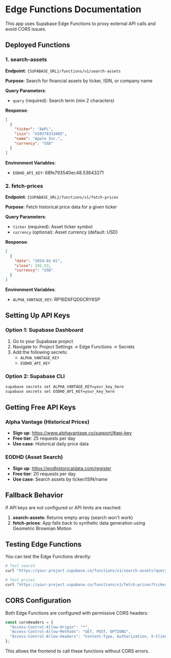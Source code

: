 # Edge Functions Documentation

This app uses Supabase Edge Functions to proxy external API calls and avoid CORS issues.

## Deployed Functions

### 1. search-assets
**Endpoint**: `{SUPABASE_URL}/functions/v1/search-assets`

**Purpose**: Search for financial assets by ticker, ISIN, or company name

**Query Parameters**:
- `query` (required): Search term (min 2 characters)

**Response**:
```json
[
  {
    "ticker": "AAPL",
    "isin": "US0378331005",
    "name": "Apple Inc.",
    "currency": "USD"
  }
]
```

**Environment Variables**:
- `EODHD_API_KEY`:  68fe793540ec48.53643271

### 2. fetch-prices
**Endpoint**: `{SUPABASE_URL}/functions/v1/fetch-prices`

**Purpose**: Fetch historical price data for a given ticker

**Query Parameters**:
- `ticker` (required): Asset ticker symbol
- `currency` (optional): Asset currency (default: USD)

**Response**:
```json
[
  {
    "date": "2024-01-01",
    "close": 192.53,
    "currency": "USD"
  }
]
```

**Environment Variables**:
- `ALPHA_VANTAGE_KEY`:  RP16DXFQD0CRY6SP

## Setting Up API Keys

### Option 1: Supabase Dashboard
1. Go to your Supabase project
2. Navigate to: Project Settings → Edge Functions → Secrets
3. Add the following secrets:
   - `ALPHA_VANTAGE_KEY`
   - `EODHD_API_KEY`

### Option 2: Supabase CLI
```bash
supabase secrets set ALPHA_VANTAGE_KEY=your_key_here
supabase secrets set EODHD_API_KEY=your_key_here
```

## Getting Free API Keys

### Alpha Vantage (Historical Prices)
- **Sign up**: https://www.alphavantage.co/support/#api-key
- **Free tier**: 25 requests per day
- **Use case**: Historical daily price data

### EODHD (Asset Search)
- **Sign up**: https://eodhistoricaldata.com/register
- **Free tier**: 20 requests per day
- **Use case**: Search assets by ticker/ISIN/name

## Fallback Behavior

If API keys are not configured or API limits are reached:
1. **search-assets**: Returns empty array (search won't work)
2. **fetch-prices**: App falls back to synthetic data generation using Geometric Brownian Motion

## Testing Edge Functions

You can test the Edge Functions directly:

```bash
# Test search
curl "https://your-project.supabase.co/functions/v1/search-assets?query=apple"

# Test prices
curl "https://your-project.supabase.co/functions/v1/fetch-prices?ticker=AAPL&currency=USD"
```

## CORS Configuration

Both Edge Functions are configured with permissive CORS headers:
```typescript
const corsHeaders = {
  "Access-Control-Allow-Origin": "*",
  "Access-Control-Allow-Methods": "GET, POST, OPTIONS",
  "Access-Control-Allow-Headers": "Content-Type, Authorization, X-Client-Info, Apikey",
};
```

This allows the frontend to call these functions without CORS errors.
